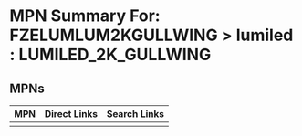 



# MPN Summary For: FZELUMLUM2KGULLWING > lumiled : LUMILED_2K_GULLWING

## MPNs
  

|MPN|Direct Links|Search Links|
| :--- | :--- | :--- |
||||

